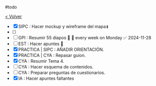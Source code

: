 #todo

[< Volver](Tareas)

- [x] SIPC : Hacer mockup y wireframe del mapa⏫ 
- [ ] 
- [ ] GPI : Resumir 55 diapos 🔼 🔁 every week on Monday ✅ 2024-11-28
- [ ] EST : Hacer apuntes 🔼
- [x] PRACTICA | SIPC : AÑADIR ORIENTACIÓN.
- [x] PRACTICA | CYA : Repasar guion.
- [x] CYA : Resumir Tema 4.
- [ ] CYA : Hacer esquema de contenidos.
- [ ] CYA : Preparar preguntas de cuestionarios.
- [x] IA : Hacer apuntes faltantes
